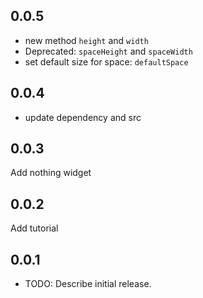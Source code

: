 ## 0.0.5

- new method `height` and `width`
- Deprecated: `spaceHeight` and `spaceWidth`
- set default size for space: `defaultSpace`

## 0.0.4

- update dependency and src

## 0.0.3

Add nothing widget

## 0.0.2

Add tutorial

## 0.0.1

- TODO: Describe initial release.
